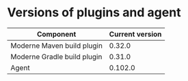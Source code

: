 # Versions of plugins and agent

| Component                   | Current version |
| --------------------------- |-----------------|
| Moderne Maven build plugin  | 0.32.0          |
| Moderne Gradle build plugin | 0.31.0          |
| Agent                       | 0.102.0         |
